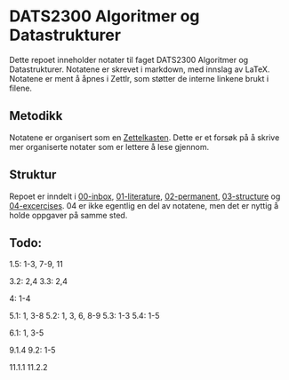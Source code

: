 # DATS2300 Algoritmer og Datastrukturer
Dette repoet inneholder notater til faget DATS2300 Algoritmer og Datastrukturer. Notatene er skrevet i markdown, med innslag av LaTeX. Notatene er ment å åpnes i Zettlr, som støtter de interne linkene brukt i filene.

## Metodikk
Notatene er organisert som en [Zettelkasten](https://en.wikipedia.org/wiki/Zettelkasten). Dette er et forsøk på å skrive mer organiserte notater som er lettere å lese gjennom.

## Struktur
Repoet er inndelt i [00-inbox]([[20250818100346]]), [01-literature]([[20250818100350]]), [02-permanent]([[20250818100355]]),  [03-structure]([[20250818100401]]) og [04-excercises]([[20250818100409]]). 04 er ikke egentlig en del av notatene, men det er nyttig å holde oppgaver på samme sted.

## Todo:
1.5: 1-3, 7-9, 11

3.2: 2,4
3.3: 2,4

4: 1-4

5.1: 1, 3-8
5.2: 1, 3, 6, 8-9
5.3: 1-3
5.4: 1-5

6.1: 1, 3-5

9.1.4
9.2: 1-5

11.1.1
11.2.2